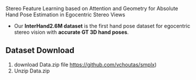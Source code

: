 
Stereo Feature Learning based on Attention and Geometry for Absolute Hand Pose Estimation in Egocentric Stereo Views

* Our **InterHand2.6M dataset** is the first hand pose dataset for egocentric stereo vision with **accurate GT 3D hand poses**.


## Dataset Download  
 
1. download Data.zip file https://github.com/vchoutas/smplx)
2. Unzip Data.zip 
